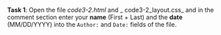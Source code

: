 **Task 1**: Open the file _code3-2.html_ and _ code3-2_layout.css_ and in the comment section enter your **name** (First + Last) and the **date** (MM/DD/YYYY) into the `Author:` and `Date:` fields of the file.
